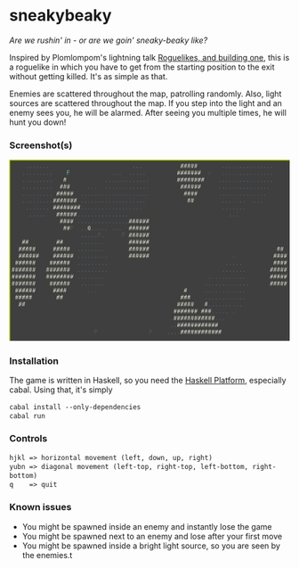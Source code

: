 sneakybeaky
==========

_Are we rushin' in - or are we goin' sneaky-beaky like?_

Inspired by Plomlompom's lightning talk [Roguelikes, and building one](http://events.ccc.de/congress/2014/wiki/Lightning:Roguelikes,_and_building_one), this is a roguelike in which you have to get from the starting position to the exit without getting killed. It's as simple as that.

Enemies are scattered throughout the map, patrolling randomly. Also, light sources are scattered throughout the map. If you step into the light and an enemy sees you, he will be alarmed. After seeing you multiple times, he will hunt you down!

### Screenshot(s)

![Screenshot of a typical game](https://raw.githubusercontent.com/pmiddend/sneakybeaky/master/img/screenshot.png)

### Installation

The game is written in Haskell, so you need the [Haskell Platform](https://www.haskell.org/platform/), especially cabal. Using that, it's simply

    cabal install --only-dependencies
    cabal run

### Controls

    hjkl => horizontal movement (left, down, up, right)
    yubn => diagonal movement (left-top, right-top, left-bottom, right-bottom)
    q    => quit

### Known issues

  - You might be spawned inside an enemy and instantly lose the game
  - You might be spawned next to an enemy and lose after your first move
  - You might be spawned inside a bright light source, so you are seen by the enemies.t
